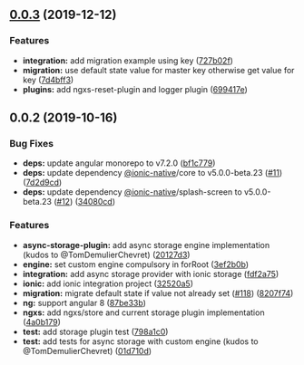 ## [0.0.3](https://github.com/ngxs-labs/async-storage-plugin/compare/v0.0.2...v0.0.3) (2019-12-12)


### Features

* **integration:** add migration example using key ([727b02f](https://github.com/ngxs-labs/async-storage-plugin/commit/727b02f))
* **migration:** use default state value for master key otherwise get value for key ([7d4bff3](https://github.com/ngxs-labs/async-storage-plugin/commit/7d4bff3))
* **plugins:** add ngxs-reset-plugin and logger plugin ([699417e](https://github.com/ngxs-labs/async-storage-plugin/commit/699417e))



## 0.0.2 (2019-10-16)


### Bug Fixes

* **deps:** update angular monorepo to v7.2.0 ([bf1c779](https://github.com/ngxs-labs/async-storage-plugin/commit/bf1c779))
* **deps:** update dependency [@ionic-native](https://github.com/ionic-native)/core to v5.0.0-beta.23 ([#11](https://github.com/ngxs-labs/async-storage-plugin/issues/11)) ([7d2d9cd](https://github.com/ngxs-labs/async-storage-plugin/commit/7d2d9cd))
* **deps:** update dependency [@ionic-native](https://github.com/ionic-native)/splash-screen to v5.0.0-beta.23 ([#12](https://github.com/ngxs-labs/async-storage-plugin/issues/12)) ([34080cd](https://github.com/ngxs-labs/async-storage-plugin/commit/34080cd))


### Features

* **async-storage-plugin:** add async storage engine implementation (kudos to @TomDemulierChevret) ([20127d3](https://github.com/ngxs-labs/async-storage-plugin/commit/20127d3))
* **engine:** set custom engine compulsory in forRoot ([3ef2b0b](https://github.com/ngxs-labs/async-storage-plugin/commit/3ef2b0b))
* **integration:** add async storage provider with ionic storage ([fdf2a75](https://github.com/ngxs-labs/async-storage-plugin/commit/fdf2a75))
* **ionic:** add ionic integration project ([32520a5](https://github.com/ngxs-labs/async-storage-plugin/commit/32520a5))
* **migration:** migrate default state if value not already set ([#118](https://github.com/ngxs-labs/async-storage-plugin/issues/118)) ([8207f74](https://github.com/ngxs-labs/async-storage-plugin/commit/8207f74))
* **ng:** support angular 8 ([87be33b](https://github.com/ngxs-labs/async-storage-plugin/commit/87be33b))
* **ngxs:** add ngxs/store and current storage plugin implementation ([4a0b179](https://github.com/ngxs-labs/async-storage-plugin/commit/4a0b179))
* **test:** add storage plugin test ([798a1c0](https://github.com/ngxs-labs/async-storage-plugin/commit/798a1c0))
* **test:** add tests for async storage with custom engine (kudos to @TomDemulierChevret) ([01d710d](https://github.com/ngxs-labs/async-storage-plugin/commit/01d710d))



